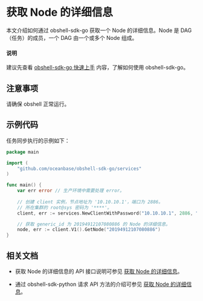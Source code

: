 # 获取 Node 的详细信息

本文介绍如何通过 obshell-sdk-go 获取一个 Node 的详细信息。Node 是 DAG（任务）的成员，一个 DAG 由一个或多个 Node 组成。

<main id="notice" type='explain'>
  <h4>说明</h4>
  <p>建议先查看 <a href='100.quickstart-of-go.md'>obshell-sdk-go 快速上手</a> 内容，了解如何使用 obshell-sdk-go。</p>
</main>

## 注意事项

请确保 obshell 正常运行。

## 示例代码

任务同步执行的示例如下：

```go
package main

import (
    "github.com/oceanbase/obshell-sdk-go/services"
)

func main() {
    var err error // 生产环境中需要处理 error。
    
    // 创建 client 实例，节点地址为 '10.10.10.1'，端口为 2886。
    // 所在集群的 root@sys 密码为 '****'。
    client, err := services.NewClientWithPassword("10.10.10.1", 2886, "***")

    // 获取 generic_id 为 20194912107080886 的 Node 的详细信息。
    node, err := client.V1().GetNode("20194912107080886")
}
```

## 相关文档

* 获取 Node 的详细信息的 API 接口说明可参见 [获取 Node 的详细信息](../../400.obshell-api-reference/2100.get-node-detail.md)。

* 通过 obshell-sdk-python 请求 API 方法的介绍可参见 [获取 Node 的详细信息](../100.python/2100.get-node-detail-of-python.md)。
